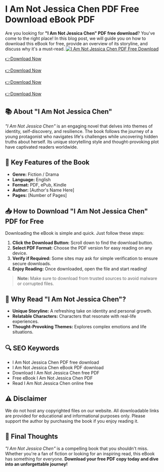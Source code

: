 # I Am Not Jessica Chen PDF Free Download eBook PDF

Are you looking for **"I Am Not Jessica Chen" PDF free download**? You've come to the right place! In this blog post, we will guide you on how to download this eBook for free, provide an overview of its storyline, and discuss why it's a must-read.
[![I Am Not Jessica Chen PDF Free Download](https://playghar.com/wp-content/uploads/2025/02/I-Am-Not-Jessica-Chen-PDF-Free-Download-eBook-PDF.webp)](https://playghar.com/i-am-not-jessica-chen-pdf-free-download-ebook-pdf/)

[👉Download Now](https://playghar.com/i-am-not-jessica-chen-pdf-free-download-ebook-pdf/)

[👉Download Now](https://playghar.com/i-am-not-jessica-chen-pdf-free-download-ebook-pdf/)

[👉Download Now](https://playghar.com/i-am-not-jessica-chen-pdf-free-download-ebook-pdf/)

[👉Download Now](https://playghar.com/i-am-not-jessica-chen-pdf-free-download-ebook-pdf/)

## 📚 About "I Am Not Jessica Chen"

*"I Am Not Jessica Chen"* is an engaging novel that delves into themes of identity, self-discovery, and resilience. The book follows the journey of a young protagonist who navigates life's challenges while uncovering hidden truths about herself. Its unique storytelling style and thought-provoking plot have captivated readers worldwide.

## 🌟 Key Features of the Book

- **Genre:** Fiction / Drama
- **Language:** English
- **Format:** PDF, ePub, Kindle
- **Author:** [Author's Name Here]
- **Pages:** [Number of Pages]

## 📥 How to Download "I Am Not Jessica Chen" PDF for Free

Downloading the eBook is simple and quick. Just follow these steps:

1. **Click the Download Button:** Scroll down to find the download button.
2. **Select PDF Format:** Choose the PDF version for easy reading on any device.
3. **Verify if Required:** Some sites may ask for simple verification to ensure secure downloads.
4. **Enjoy Reading:** Once downloaded, open the file and start reading!

> **Note:** Make sure to download from trusted sources to avoid malware or corrupted files.

## 🚀 Why Read "I Am Not Jessica Chen"?

- **Unique Storyline:** A refreshing take on identity and personal growth.
- **Relatable Characters:** Characters that resonate with real-life experiences.
- **Thought-Provoking Themes:** Explores complex emotions and life situations.

## 🔍 SEO Keywords

- I Am Not Jessica Chen PDF free download  
- I Am Not Jessica Chen eBook PDF download  
- Download I Am Not Jessica Chen free PDF  
- Free eBook I Am Not Jessica Chen PDF  
- Read I Am Not Jessica Chen online free  

## ⚠️ Disclaimer

We do not host any copyrighted files on our website. All downloadable links are provided for educational and informational purposes only. Please support the author by purchasing the book if you enjoy reading it.

## 📑 Final Thoughts

*"I Am Not Jessica Chen"* is a compelling book that you shouldn't miss. Whether you're a fan of fiction or looking for an inspiring read, this eBook has something for everyone. **Download your free PDF copy today and dive into an unforgettable journey!**

